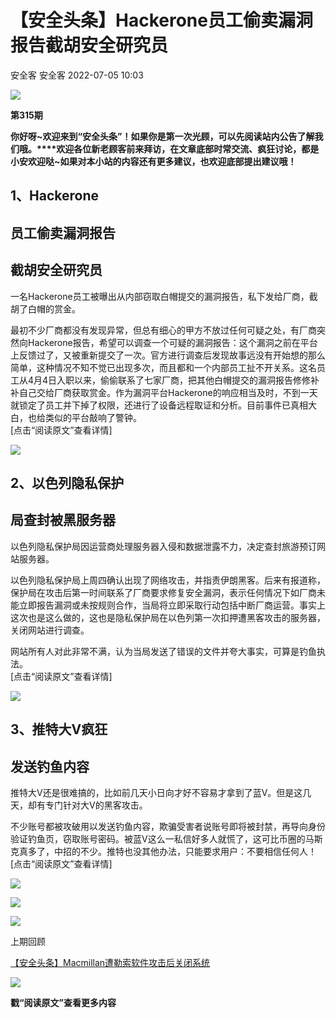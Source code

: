 #  【安全头条】Hackerone员工偷卖漏洞报告截胡安全研究员   
安全客  安全客   2022-07-05 10:03  
  
![](https://mmbiz.qpic.cn/mmbiz_jpg/Ok4fxxCpBb56C8MhvPiccux7q64vfP88ibPDVM3AHSMQV7lMxJZcLwBZtPKfGEstkk6Cia7yILqsk2SPQiaedSX08g/640?wx_fmt=jpeg "")  
  
**第315期**  
  
**你好呀~欢迎来到“安全头条”！如果你是第一次光顾，可以先阅读站内公告了解我们哦。****欢迎各位新老顾客前来拜访，在文章底部时常交流、疯狂讨论，都是小安欢迎哒~如果对本小站的内容还有更多建议，也欢迎底部提出建议哦！**  
  
##   
## 1、Hackerone  
## 员工偷卖漏洞报告  
## 截胡安全研究员  
  
一名Hackerone员工被曝出从内部窃取白帽提交的漏洞报告，私下发给厂商，截胡了白帽的赏金。  
  
最初不少厂商都没有发现异常，但总有细心的甲方不放过任何可疑之处，有厂商突然向Hackerone报告，希望可以调查一个可疑的漏洞报告：这个漏洞之前在平台上反馈过了，又被重新提交了一次。官方进行调查后发现故事远没有开始想的那么简单，这种情况不知不觉已出现多次，而且都和一个内部员工扯不开关系。这名员工从4月4日入职以来，偷偷联系了七家厂商，把其他白帽提交的漏洞报告修修补补自己交给厂商获取赏金。作为漏洞平台Hackerone的响应相当及时，不到一天就锁定了员工并下掉了权限，还进行了设备远程取证和分析。目前事件已真相大白，也给类似的平台敲响了警钟。  
[点击“阅读原文”查看详情]  
  
![](https://mmbiz.qpic.cn/mmbiz_jpg/Ok4fxxCpBb56C8MhvPiccux7q64vfP88ibpQnMqPibvBlgI0FMibb5khWElIsIxYPLGsUmIjNcQTvQJfgyhtib0WUrA/640?wx_fmt=jpeg "")  
  
## 2、以色列隐私保护  
## 局查封被黑服务器  
  
以色列隐私保护局因运营商处理服务器入侵和数据泄露不力，决定查封旅游预订网站服务器。  
  
以色列隐私保护局上周四确认出现了网络攻击，并指责伊朗黑客。后来有报道称，保护局在攻击后第一时间联系了厂商要求修复安全漏洞，表示任何情况下如厂商未能立即报告漏洞或未按规则合作，当局将立即采取行动包括中断厂商运营。事实上这次也是这么做的，这也是隐私保护局在以色列第一次扣押遭黑客攻击的服务器，关闭网站进行调查。  
  
网站所有人对此非常不满，认为当局发送了错误的文件并夸大事实，可算是钓鱼执法。  
[点击“阅读原文”查看详情]  
  
![](https://mmbiz.qpic.cn/mmbiz_jpg/Ok4fxxCpBb56C8MhvPiccux7q64vfP88ibJEFLRzxu5eHaAVh8yhcbs9d8ZFjsdUGxJcMbjJ9FP4xDRZtakyZLpg/640?wx_fmt=jpeg "")  
  
## 3、推特大V疯狂  
## 发送钓鱼内容  
  
推特大V还是很难搞的，比如前几天小日向才好不容易才拿到了蓝V。但是这几天，却有专门针对大V的黑客攻击。  
  
不少账号都被攻破用以发送钓鱼内容，欺骗受害者说账号即将被封禁，再导向身份验证钓鱼页，窃取账号密码。被蓝V这么一私信好多人就慌了，这可比币圈的马斯克真多了，中招的不少。推特也没其他办法，只能要求用户：不要相信任何人！  
[点击“阅读原文”查看详情]  
  
![](https://mmbiz.qpic.cn/mmbiz_jpg/Ok4fxxCpBb56C8MhvPiccux7q64vfP88ibWtrSvDZ53J2HUBp9VShibpuWQA3fd69mNdIWibG3kCgdYsQmIzaUYBhA/640?wx_fmt=jpeg "")  
  
![](https://mmbiz.qpic.cn/mmbiz_gif/Ok4fxxCpBb7QxxODhJSnPyIZe6ZNAgPibByWLDwGu5SWicFr0g9FbXs5Ffdsx3EibAuPaf8njVefjA9B54oHsRqwg/640?wx_fmt=gif&wxfrom=5&wx_lazy=1 "")  
  
![](https://mmbiz.qpic.cn/mmbiz_png/Ok4fxxCpBb7QxxODhJSnPyIZe6ZNAgPibsxfq5yL6kPEIaGDzibzV1W1QWNXic8dnx3Ky93Ay7PEpb7lgYGREddkA/640?wx_fmt=png&wxfrom=5&wx_lazy=1&wx_co=1 "")  
  
上期回顾  
  
[【安全头条】Macmillan遭勒索软件攻击后关闭系统](http://mp.weixin.qq.com/s?__biz=MzA5ODA0NDE2MA==&mid=2649773405&idx=2&sn=e6c58066a50581a63844d9fb40516361&chksm=88936532bfe4ec24a97b75db5f1ab3aaeb2bda6d90ff96a5a7d30e4b629a99a1d2c98dc388da&scene=21#wechat_redirect)  
  
  
![](https://mmbiz.qpic.cn/mmbiz_gif/Ok4fxxCpBb5ZMeq0JBK8AOH3CVMApDrPvnibHjxDDT1mY2ic8ABv6zWUDq0VxcQ128rL7lxiaQrE1oTmjqInO89xA/640?wx_fmt=gif&wxfrom=5&wx_lazy=1 "")  
  
**戳“阅读原文”查看更多内容**  
